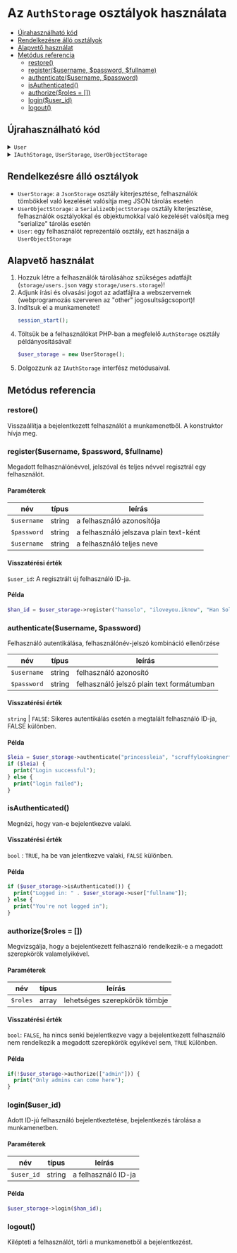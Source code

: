 # Az `AuthStorage` osztályok használata

- [Újrahasználható kód](#újrahasználható-kód)
- [Rendelkezésre álló osztályok](#rendelkezésre-álló-osztályok)
- [Alapvető használat](#alapvető-használat)
- [Metódus referencia](#metódus-referencia)
  - [restore()](#restore)
  - [register($username, $password, $fullname)](#registerusername-password-fullname)
  - [authenticate($username, $password)](#authenticateusername-password)
  - [isAuthenticated()](#isauthenticated)
  - [authorize($roles = [])](#authorizeroles--)
  - [login($user_id)](#loginuser_id)
  - [logout()](#logout)

## Újrahasználható kód

<details>
  <summary>
    <code>User</code>
  </summary>

  ```php
  class User {
    public $username;
    public $fullname;
    public $roles;
    private $password;

    public function __construct($username, $password, $fullname, $roles = ["user"]) {
      $this->username = $username;
      $this->password = $password;
      $this->fullname = $fullname;
      $this->roles = $roles;
    }

    public function hasRole($role) {
      return in_array($role, $this->roles);
    }

    public function verifyPassword($password) {
      return password_verify($password, $this->password);
    }
  }
  ```
</details>

<details>
  <summary>
    <code>IAuthStorage</code>,
    <code>UserStorage</code>,
    <code>UserObjectStorage</code>
  </summary>

  ```php
  interface IAuthStorage {
    public function restore();
    public function register($username, $password, $fullname);
    public function authenticate($username, $password);
    public function authorize($roles = []);
    public function isAuthenticated();
    public function login($user_id);
    public function logout();
  }

  class UserStorage extends JsonStorage implements IAuthStorage {
    public $user = NULL;
    public $userId = NULL;

    public function __construct($data_file = "storage/users.json") {
      parent::__construct($data_file);
      $this->restore();
    }

    public function restore() {
      if (isset($_SESSION["user-id"])) {
        $user_id = $_SESSION["user-id"];
        $this->user = $this->findById($user_id);
        $this->userId = $user_id;
      }
    }

    public function register($username, $password, $fullname) {
      $user = [
        "username" => $username,
        "password" => password_hash($password, PASSWORD_DEFAULT),
        "fullname" => $fullname,
        "roles" => ["user"]
      ];

      return $this->add($user);
    }

    public function authenticate($username, $password) {
      $users = $this->query(function ($user) use ($username, $password) {
        return $user["username"] === $username && password_verify($password, $user["password"]);
      });

      if (empty($users)) {
        return FALSE;
      }

      $user_id = array_keys($users)[0];
      return $user_id;
    }

    public function isAuthenticated() {
      return !is_null($this->user);
    }

    public function authorize($roles = []) {
      if (!$this->isAuthenticated()) {
        return FALSE;
      }

      foreach ($roles as $role) {
        if (in_array($role, $this->user["roles"])) {
          return TRUE;
        }
      }

      return FALSE;
    }

    public function login($user_id) {
      $this->user = $this->findById($user_id);
      $this->userId = $user_id;
      $_SESSION["user-id"] = $user_id;
    }

    public function logout() {
      $this->user = NULL;
      $this->userId = NULL;
      unset($_SESSION["user-id"]);
    }
  }

  class UserObjectStorage extends SerializeObjectStorage implements IAuthStorage {
    public $user = NULL;
    public $userId = NULL;

    public function __construct($data_file = "storage/users.storage") {
      parent::__construct($data_file);
      $this->restore();
    }

    public function restore() {
      if (isset($_SESSION["user-id"])) {
        $user_id = $_SESSION["user-id"];
        $this->user = $this->findById($user_id);
      }
    }

    public function register($username, $password, $fullname) {
      $password_hash = password_hash($password, PASSWORD_DEFAULT);
      $user = new User($username, $password, $fullname);
      return $this->add($user);
    }

    public function authenticate($username, $password) {
      $users = $this->query(function ($user) use ($username, $password) {
        return $user->username === $username && $user->verifyPassword($password);
      });

      if (empty($users)) {
        return FALSE;
      }

      $user_id = array_keys($users)[0];
      return $user_id;
    }

    public function isAuthenticated() {
      return !is_null($this->user);
    }

    public function authorize($roles = []) {
      if (!$this->isAuthenticated()) {
        return FALSE;
      }

      foreach ($roles as $role) {
        if ($this->user->hasRole($role)) {
          return TRUE;
        }
      }

      return FALSE;
    }

    public function login($user_id) {
      $this->user = $this->findById($user_id);
      $this->userId = $user_id;
      $_SESSION["user-id"] = $user_id;
    }

    public function logout() {
      $this->user = NULL;
      $this->userId = NULL;
      unset($_SESSION["user-id"]);
    }
  }
  ```

</details>

## Rendelkezésre álló osztályok

- `UserStorage`: a `JsonStorage` osztály kiterjesztése, felhasználók tömbökkel való kezelését valósítja meg JSON tárolás esetén
- `UserObjectStorage`: a `SerializeObjectStorage` osztály kiterjesztése, felhasználók osztályokkal és objektumokkal való kezelését valósítja meg "serialize" tárolás esetén
- `User`: egy felhasználót reprezentáló osztály, ezt használja a `UserObjectStorage`

## Alapvető használat

1. Hozzuk létre a felhasználók tárolásához szükséges adatfájlt (`storage/users.json` vagy `storage/users.storage`)!
2. Adjunk írási és olvasási jogot az adatfájlra a webszervernek (webprogramozás szerveren az "other" jogosultságcsoport)!
3. Indítsuk el a munkamenetet!
   ```php
   session_start();
   ```
4. Töltsük be a felhasználókat PHP-ban a megfelelő `AuthStorage` osztály példányosításával!
   ```php
   $user_storage = new UserStorage();
   ```
5. Dolgozzunk az `IAuthStorage` interfész metódusaival.

## Metódus referencia

### restore()

Visszaállítja a bejelentkezett felhasználót a munkamenetből. A konstruktor hívja meg.

### register($username, $password, $fullname)

Megadott felhasználónévvel, jelszóval és teljes névvel regisztrál egy felhasználót.

#### Paraméterek

| név         | típus  | leírás                                 |
| ----------- | ------ | -------------------------------------- |
| `$username` | string | a felhasználó azonosítója              |
| `$password` | string | a felhasználó jelszava plain text-ként |
| `$username` | string | a felhasználó teljes neve              |

#### Visszatérési érték

`$user_id`: A regisztrált új felhasználó ID-ja.

#### Példa

```php
$han_id = $user_storage->register("hansolo", "iloveyou.iknow", "Han Solo");
```

### authenticate($username, $password)

Felhasználó autentikálása, felhasználónév-jelszó kombináció ellenőrzése

| név         | típus  | leírás                                    |
| ----------- | ------ | ----------------------------------------- |
| `$username` | string | felhasználó azonosító                     |
| `$password` | string | felhasználó jelszó plain text formátumban |

#### Visszatérési érték

`string` | `FALSE`: Sikeres autentikálás esetén a megtalált felhasználó ID-ja, FALSE különben.

#### Példa

```php
$leia = $user_storage->authenticate("princessleia", "scruffylookingnerfherder11");
if ($leia) {
  print("Login successful");
} else {
  print("login failed");
}
```

### isAuthenticated()

Megnézi, hogy van-e bejelentkezve valaki.

#### Visszatérési érték

`bool` : `TRUE`, ha be van jelentkezve valaki, `FALSE` különben.

#### Példa

```php
if ($user_storage->isAuthenticated()) {
  print("Logged in: " . $user_storage->user["fullname"]);
} else {
  print("You're not logged in");
}
```

### authorize($roles = [])

Megvizsgálja, hogy a bejelentkezett felhasználó rendelkezik-e a megadott szerepkörök valamelyikével.

#### Paraméterek

| név      | típus | leírás                        |
| -------- | ----- | ----------------------------- |
| `$roles` | array | lehetséges szerepkörök tömbje |

#### Visszatérési érték

`bool`: `FALSE`, ha nincs senki bejelentkezve vagy a bejelentkezett felhasználó nem rendelkezik a megadott szerepkörök egyikével sem, `TRUE` különben.

#### Példa

```php
if(!$user_storage->authorize(["admin"])) {
  print("Only admins can come here");
}
```

### login($user_id)

Adott ID-jú felhasználó bejelentkeztetése, bejelentkezés tárolása a munkamenetben.

#### Paraméterek

| név        | típus  | leírás              |
| ---------- | ------ | ------------------- |
| `$user_id` | string | a felhasználó ID-ja |

#### Példa

```php
$user_storage->login($han_id);
```

### logout()

Kilépteti a felhasználót, törli a munkamenetből a bejelentkezést.

